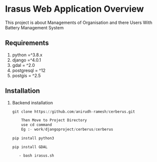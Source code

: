 # Irasus Web Application Overview

This project is about Managements of Organisation and there Users With Battery Management System


## Requirements

1. python =^3.8.x
2. django =^4.0.1
3. gdal = ^2.0
4. postgresql = ^12
5. postgis = ^2.5

## Installation

1. Backend installation

    ```python
    git clone https://github.com/anirudh-ramesh/cerberus.git
    ```

    ```python
        Then Move to Project Directory
        use cd command
        Eg :- work/djangoproject/cerberus/cerberus
    ```

    ```python
    pip install python3
    ```

    ```to install gdal
    pip install GDAL
    ```

    ```to run project run command.
       - bash irasus.sh

    ```